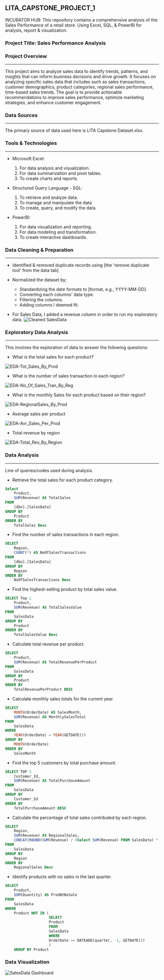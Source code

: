 ## LITA_CAPSTONE_PROJECT_1

INCUBATOR HUB: This repository contains a comprehensive analysis of the Sales Performance of a retail store. Using Excel, SQL, &amp; PowerBI for analysis, report & visualization.

### Project Title: Sales Performance Analysis

### Project Overview
---
This project aims to analyze sales data to identify trends, patterns, and insights that can inform business decisions and drive growth.  It focuses on analyzing specific sales data that includes such as sales transactions, customer demographics, product categories, regional sales performance, time-based sales trends. The goal is to provide actionable recommendations to improve sales performance, optimize marketing strategies, and enhance customer engagement.

### Data Sources
---
The primary source of data used here is LITA Capstone Dataset.xlsx. 

### Tools & Technologies
---
- Microsoft Excel: 
  1. For data analysis and visualization.
  2. For data summarization and pivot tables.
  3. To create charts and reports.

- Structured Query Language - SQL: 
  1. To retrieve and analyze data.
  2. To manage and manipulate the data
  3. To create, query, and modify the data.

- PowerBI:
  1. For data visualization and reporting.
  2. For data modeling and transformation.
  3. To create interactive dashboards.

### Data Cleaning & Preparation
---
- Identified & removed duplicate records using [the 'remove duplicate tool' from the data tab]
- Normalized the dataset by;
    - Standardizing the date formats to [format, e.g., YYYY-MM-DD].
    - Converting each columns' data type.
    - Filtering the columns.
    - Adding columns I deemed fit.

- For Sales Data, I added a revenue column in order to run my exploratory data.
![Cleaned SalesData](https://github.com/user-attachments/assets/48b9284a-a3aa-4a58-87a1-181fa2e5ff36)

### Exploratory Data Analysis
---
This involves the exploration of data to answer the following questions:

- What is the total sales for each product?

![EDA-Tot_Sales_By_Prod](https://github.com/user-attachments/assets/dad5ea1a-0518-42d4-ab14-6d5c00ff57d5)

- What is the number of sales transaction in each region?

![EDA-No_Of_Sales_Tran_By_Reg](https://github.com/user-attachments/assets/d4e40a0e-e228-4aa9-9d18-fd124d29f786)

- What is the monthly Sales for each product based on their region?

![EDA-RegionalSales_By_Prod](https://github.com/user-attachments/assets/e649397e-d05c-448e-8d8d-95e4e627b479)

- Average sales per product

![EDA-Avr_Sales_Per_Prod](https://github.com/user-attachments/assets/5f47da9e-9d5e-4b27-85a9-bf27bfa1c58f)

- Total revenue by region

![EDA-Total_Rev_By_Region](https://github.com/user-attachments/assets/a3d57d9f-882c-4da6-be02-482aad3f3507)

### Data Analysis
---
Line of queries/codes used during analysis.

- Retrieve the total sales for each product category.
```SQL
Select 
	Product,
	SUM(Revenue) AS TotalSales
FROM 
	[dbo].[SalesData]
GROUP BY 
	Product
ORDER BY 
	TotalSales Desc
```

- Find the number of sales transactions in each region.
```SQL
SELECT
	Region,
	COUNT(*) AS NoOfSalesTransactions
FROM
	[dbo].[SalesData]
GROUP BY 
	Region
ORDER BY 
	NoOfSalesTransactions Desc
```

- Find the highest-selling product by total sales value.
```SQL
SELECT Top 1
	Product,
	SUM(Revenue) AS TotalSalesValue
FROM 
	SalesData
GROUP BY 
	Product
ORDER BY 
	TotalSalesValue Desc
```

- Calculate total revenue per product.
```SQL
SELECT 
	Product, 
	SUM(Revenue) AS TotalRevenuePerProduct
FROM 
	SalesData
GROUP BY 
	Product
ORDER BY 
	TotalRevenuePerProduct DESC
```

- Calculate monthly sales totals for the current year.
```SQL
SELECT 
	MONTH(OrderDate) AS SalesMonth,
	SUM(Revenue) AS MonthlySalesTotal
FROM 
	SalesData
WHERE 
	YEAR(OrderDate) = YEAR(GETDATE())
GROUP BY 
	MONTH(OrderDate)
ORDER BY 
	SalesMonth
```

- Find the top 5 customers by total purchase amount.
```SQL
SELECT TOP 5 
	Customer_Id, 
	SUM(Revenue) AS TotalPurchaseAmount
FROM 
	SalesData
GROUP BY 
	Customer_Id
ORDER BY 
	TotalPurchaseAmount DESC
```

- Calculate the percentage of total sales contributed by each region.
```SQL
SELECT 
	Region,
	SUM(Revenue) AS RegionalSales,
	CONCAT(ROUND(SUM(Revenue) / (Select SUM(Revenue) FROM SalesData) * 100, 2), '%') AS SalesPercentage
FROM
	SalesData 
GROUP BY
	Region
ORDER BY
	RegionalSales Desc
```
- Identify products with no sales in the last quarter.
```SQL
SELECT 
	Product,
	SUM(Quantity) AS ProdWtNoSale
FROM 
	SalesData
WHERE 
	Product NOT IN (
					SELECT 
					Product
					FROM 
					SalesData
					WHERE 
					OrderDate >= DATEADD(quarter, -1, GETDATE())
					)
	GROUP BY Product
```

### Data Visualization

![SalesData Dashboard](https://github.com/user-attachments/assets/ff552317-d222-4dc1-995c-95fbbc27aecd)
